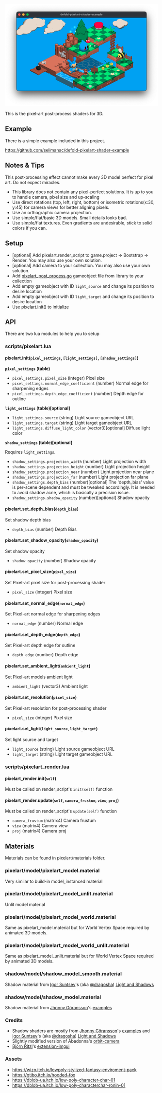 
![defold-pixel-art](/.github/example.png?raw=true)


This is the pixel-art post-process shaders for 3D. 

## Example

There is a simple example included in this project. 

https://github.com/selimanac/defold-pixelart-shader-example


## Notes & Tips

This post-processing effect cannot make every 3D model perfect for pixel art. Do not expect miracles.

- This library does not contain any pixel-perfect solutions. It is up to you to handle camera, pixel size and up-scaling
- Use direct rotations (top, left, right, bottom) or isometric rotations(x:30, y:45) for camera views for better aligning pixels.
- Use an orthographic camera projection.
- Use simple/flat/basic 3D models. Small details looks bad.
- Use simple/flat textures. Even gradients are undesirable, stick to solid colors if you can.

## Setup

-  [optional] Add pixelart.render_script to game.project -> Bootstrap -> Render. You may also use your own solution.
-  [optional] Add camera to your collection. You may also use your own solution.
- Add [pixelart_post_process.go](/pixelart/pixelart_post_process.go) gameobject file from library to your collection
- Add empty gameobject with ID `light_source` and change its position to desire location
- Add empty gameobject with ID `light_target` and change its position to desire location
- Use [pixelart.init()](#pixelartinitpixel_settings-light_settings-shadow_settings) to initialize 

## API

There are two lua modules to help you to setup

### scripts/pixelart.lua

#### pixelart.init(`pixel_settings`, `[light_settings]`, `[shadow_settings]`)

**`pixel_settings` (table)**

* `pixel_settings.pixel_size` (integer) Pixel size
* `pixel_settings.normal_edge_coefficient` (number) Normal edge for sharpening edges
* `pixel_settings.depth_edge_coefficient` (number) Depth edge for outline

**`light_settings` (table)[optional]**

* `light_settings.source` (string) Light source gameobject URL
* `light_settings.target` (string) Light target gameobject URL
* `light_settings.diffuse_light_color`  (vector3)[optional] Diffuse light color

**`shadow_settings` (table)[optional]**

Requires `light_settings`.

* `shadow_settings.projection_width` (number) Light projection width
* `shadow_settings.projection_height` (number) Light projection height
* `shadow_settings.projection_near` (number) Light projection near plane
* `shadow_settings.projection_far` (number) Light projection far plane
* `shadow_settings.depth_bias` (number)[optional] The 'depth_bias' value is per-scene dependent and must be tweaked accordingly. It is needed to avoid shadow acne, which is basically a  precision issue.
* `shadow_settings.shadow_opacity` (number)[optional]  Shadow opacity

#### pixelart.set_depth_bias(`depth_bias`)
Set shadow depth bias
* `depth_bias` (number) Depth Bias

#### pixelart.set_shadow_opacity(`shadow_opacity`)
Set shadow opacity
* `shadow_opacity` (number) Shadow opacity

#### pixelart.set_pixel_size(`pixel_size`)
Set Pixel-art pixel size for post-processing shader
* `pixel_size` (integer) Pixel size

#### pixelart.set_normal_edge(`normal_edge`)
Set Pixel-art normal edge for sharpening edges
* `normal_edge` (number) Normal edge

#### pixelart.set_depth_edge(`depth_edge`)
Set Pixel-art depth edge for outline
* `depth_edge` (number)  Depth edge

#### pixelart.set_ambient_light(`ambient_light`)
Set Pixel-art models ambient light
* `ambient_light` (vector3)  Ambient light


#### pixelart.set_resolution(`pixel_size`)
Set Pixel-art resolution for post-processing shader
* `pixel_size` (integer)  Pixel size


#### pixelart.set_light(`light_source`, `light_target`)
Set light source and target
* `light_source` (string)  Light source gameobject URL
* `light_target` (string)  Light target gameobject URL

### scripts/pixelart_render.lua

#### pixelart_render.init(`self`)
Must be called on render_script's `init(self)` function

#### pixelart_render.update(`self`, `camera_frustum`, `view`, `proj`)
Must be called on render_script's `update(self)` function

* `camera_frustum` (matrix4)  Camera frustum
* `view` (matrix4)  Camera view
* `proj` (matrix4)  Camera proj

## Materials

Materials can be found in pixelart/materials folder.

### pixelart/model/pixelart_model.material
Very similar to build-in model_instanced material

### pixelart/model/pixelart_model_unlit.material
Unlit model material

### pixelart/model/pixelart_model_world.material
Same as pixelart_model.material but for World Vertex Space required by animated 3D models.

### pixelart/model/pixelart_model_world_unlit.material
Same as pixelart_model_unlit.material but for World Vertex Space required by animated 3D models.


### shadow/model/shadow_model_smooth.material
Shadow material from [Igor Suntsev](https://x.com/dragosha)'s (aka [@dragosha](https://x.com/dragosha)) [Light and Shadows](https://github.com/Dragosha/defold-light-and-shadows)

### shadow/model/shadow_model.material
Shadow material from [Jhonny Göransson](https://x.com/jhonnygoransson)'s [examples](https://github.com/Jhonnyg/my-public-defold-examples)


### Credits

- Shadow shaders are mostly from [Jhonny Göransson](https://x.com/jhonnygoransson)'s [examples](https://github.com/Jhonnyg/my-public-defold-examples) and [Igor Suntsev](https://x.com/dragosha)'s (aka [@dragosha](https://x.com/dragosha)) [Light and Shadows](https://github.com/Dragosha/defold-light-and-shadows)
- Slightly modified version of Abadonna's [orbit-camera](https://github.com/abadonna/defold-orbit-camera)
- [Björn Ritzl](https://x.com/bjornritzl)'s [extension-imgui](https://github.com/britzl/extension-imgui)

### Assets
- https://wizp.itch.io/lowpoly-stylized-fantasy-enviroment-pack
- https://gtibo.itch.io/hooded-fox
- https://dblob-ua.itch.io/low-poly-character-char-01
- https://dblob-ua.itch.io/low-poly-characterchar-ronin-01
 

